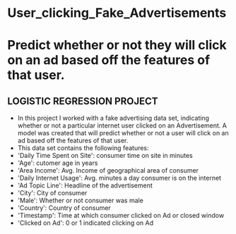 # User_clicking_Fake_Advertisements
# Predict whether or not they will click on an ad based off the features of that user.

## LOGISTIC REGRESSION PROJECT 
- In this project I worked with a fake advertising data set, indicating whether or not a particular internet user clicked on an Advertisement. A model was created that will predict whether or not a user will click on an ad based off the features of that user.
-    This data set contains the following features:
-    'Daily Time Spent on Site': consumer time on site in minutes
-    'Age': cutomer age in years
-    'Area Income': Avg. Income of geographical area of consumer
-    'Daily Internet Usage': Avg. minutes a day consumer is on the internet
-    'Ad Topic Line': Headline of the advertisement
-    'City': City of consumer
-    'Male': Whether or not consumer was male
-    'Country': Country of consumer
-    'Timestamp': Time at which consumer clicked on Ad or closed window
-    'Clicked on Ad': 0 or 1 indicated clicking on Ad
